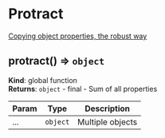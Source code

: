 # Protract
  [Copying object properties, the robust way](http://lea.verou.me/2015/08/copying-properties-the-robust-way/)

## protract() ⇒ ```object```

**Kind**: global function  
**Returns**: ```object``` - final - Sum of all properties  

| Param | Type | Description |
| --- | --- | --- |
| ... | ```object``` | Multiple objects |
